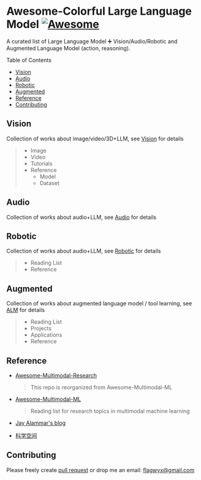 # Awesome-Colorful Large Language Model [![Awesome](https://awesome.re/badge.svg)](https://awesome.re)

A curated list of Large Language Model ➕ Vision/Audio/Robotic and Augmented Language Model (action, reasoning).

Table of Contents

- [Vision](#vision)
- [Audio](#audio)
- [Robotic](#robotic)
- [Augmented](#augmented)
- [Reference](#reference)
- [Contributing](#contributing)

## Vision

Collection of works about image/video/3D+LLM, see [Vision](Vision/Vision.md) for details

> - Image
> - Video
> - Tutorials
> - Reference
>   - Model
>   - Dataset

## Audio

Collection of works about audio+LLM, see [Audio](Audio/Audio.md) for details

## Robotic

Collection of works about audio+LLM, see [Robotic](Robotic/Robotic.md) for details

> - Reading List
> - Reference

## Augmented

Collection of works about augmented language model / tool learning, see [ALM](ALM/ALM.md) for details

> - Reading List
> - Projects
> - Applications
> - Reference

## Reference

- [Awesome-Multimodal-Research](https://github.com/Eurus-Holmes/Awesome-Multimodal-Research)

  > This repo is reorganized from Awesome-Multimodal-ML
  >
- [Awesome-Multimodal-ML](https://github.com/pliang279/awesome-multimodal-ml)

  > Reading list for research topics in multimodal machine learning
  >
- [Jay Alammar's blog](https://jalammar.github.io/)
- [科学空间](https://spaces.ac.cn/)

## Contributing

Please freely create [pull request](https://github.com/patrick-tssn/Awesome-Colorful-LLM/pulls) or drop me an email: [flagwyx@gmail.com](flagwyx@gmail.com)
